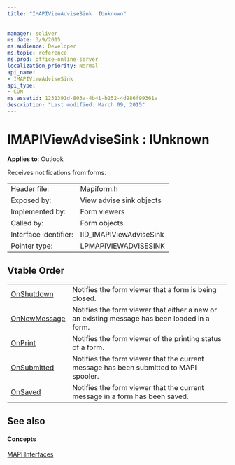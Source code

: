 ```yaml
---
title: "IMAPIViewAdviseSink  IUnknown"
 
 
manager: soliver
ms.date: 3/9/2015
ms.audience: Developer
ms.topic: reference
ms.prod: office-online-server
localization_priority: Normal
api_name:
- IMAPIViewAdviseSink
api_type:
- COM
ms.assetid: 1231391d-803a-4b41-b252-4d986f99361a
description: "Last modified: March 09, 2015"
---
```


# IMAPIViewAdviseSink : IUnknown

  
  
**Applies to**: Outlook 
  
Receives notifications from forms. 
  
|||
|:-----|:-----|
|Header file:  <br/> |Mapiform.h  <br/> |
|Exposed by:  <br/> |View advise sink objects  <br/> |
|Implemented by:  <br/> |Form viewers  <br/> |
|Called by:  <br/> |Form objects  <br/> |
|Interface identifier:  <br/> |IID_IMAPIViewAdviseSink  <br/> |
|Pointer type:  <br/> |LPMAPIVIEWADVISESINK  <br/> |
   
## Vtable Order

|||
|:-----|:-----|
|[OnShutdown](imapiviewadvisesink-onshutdown.md) <br/> |Notifies the form viewer that a form is being closed.  <br/> |
|[OnNewMessage](imapiviewadvisesink-onnewmessage.md) <br/> |Notifies the form viewer that either a new or an existing message has been loaded in a form.  <br/> |
|[OnPrint](imapiviewadvisesink-onprint.md) <br/> |Notifies the form viewer of the printing status of a form.  <br/> |
|[OnSubmitted](imapiviewadvisesink-onsubmitted.md) <br/> |Notifies the form viewer that the current message has been submitted to MAPI spooler.  <br/> |
|[OnSaved](imapiviewadvisesink-onsaved.md) <br/> |Notifies the form viewer that the current message in a form has been saved.  <br/> |
   
## See also

#### Concepts

[MAPI Interfaces](mapi-interfaces.md)

